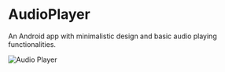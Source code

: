 # AudioPlayer
An Android app with minimalistic design and basic audio playing functionalities.

![Audio Player](AudioPlayerSS.jpg=320x480?raw=true)